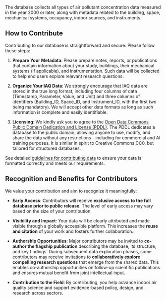 The database collects all types of air pollutant concentration data measured in the year 2000 or later, along with metadata related to the building, space, mechanical systems, occupancy, indoor sources, and instruments.

## How to Contribute

Contributing to our database is straightforward and secure. Please follow these steps:

1. **Prepare Your Metadata**: Please prepare notes, reports, or publications that contain information about your study, buildings, their mechanical systems (if applicable), and instrumentation. Such data will be collected to help end users explore relevant research questions.

2. **Organize Your IAQ Data**: We strongly encourage that IAQ data are stored in the true long format, including four columns of data (Timestamp, Parameter, Value, and Unit) and three columns of identifiers (Building_ID, Space_ID, and Instrument_ID, with the first two being mandatory). We will accept other data formats as long as such information is complete and easily identifiable.

3. **Licensing**: We kindly ask you to agree to the [Open Data Commons Public Domain Dedication and License (PDDL)](https://opendatacommons.org/licenses/pddl/1-0/). The PDDL dedicates a database to the public domain, allowing anyone to use, modify, and share the data without any restrictions - including for commercial and AI training purposes. It is similar in spirit to Creative Commons CC0, but tailored for structured databases.

See detailed [guidelines for contributing data](/Data_preperation_and_contribution_instructions_20250605.pdf) to ensure your data is formatted correctly and meets our requirements.

## Recognition and Benefits for Contributors

We value your contribution and aim to recognize it meaningfully:

* **Early Access**: Contributors will receive **exclusive access to the full database prior to public release**. The level of early access may vary based on the size of your contribution.

* **Visibility and Impact**: Your data will be clearly attributed and made visible through a globally accessible platform. This increases the **reuse and citation** of your work and fosters further collaboration.

* **Authorship Opportunities**: Major contributors may be invited to **co-author the flagship publication** describing the database, its structure, and key findings. During subsequent data exploration phases, some contributors may receive invitations to **collaboratively explore compelling research questions** that emerge from the shared data. This enables co-authorship opportunities on follow-up scientific publications and ensures mutual benefit from joint intellectual input.

* **Contribution to the Field**: By contributing, you help advance indoor air quality science and support evidence-based policy, design, and research across sectors.

